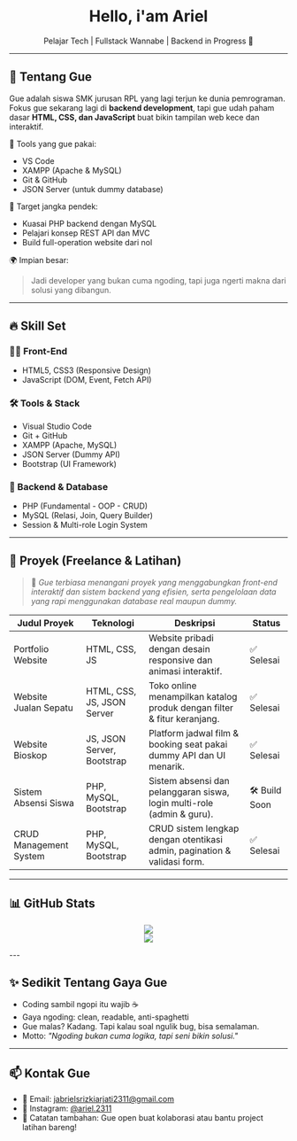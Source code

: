 <h1 align="center">Hello, i'am Ariel</h1>
<p align="center">Pelajar Tech | Fullstack Wannabe | Backend in Progress 🚀</p>

---

## 🧠 Tentang Gue

Gue adalah siswa SMK jurusan RPL yang lagi terjun ke dunia pemrograman. Fokus gue sekarang lagi di **backend development**, tapi gue udah paham dasar **HTML, CSS, dan JavaScript** buat bikin tampilan web kece dan interaktif.

🔧 Tools yang gue pakai:
- VS Code
- XAMPP (Apache & MySQL)
- Git & GitHub
- JSON Server (untuk dummy database)

🚀 Target jangka pendek:
- Kuasai PHP backend dengan MySQL
- Pelajari konsep REST API dan MVC
- Build full-operation website dari nol

🌍 Impian besar:
> Jadi developer yang bukan cuma ngoding, tapi juga ngerti makna dari solusi yang dibangun.

---

## 🔥 Skill Set

### 👨‍💻 Front-End
- HTML5, CSS3 (Responsive Design)
- JavaScript (DOM, Event, Fetch API)

### 🛠️ Tools & Stack
- Visual Studio Code
- Git + GitHub
- XAMPP (Apache, MySQL)
- JSON Server (Dummy API)
- Bootstrap (UI Framework)

### 🧪 Backend & Database
- PHP (Fundamental - OOP - CRUD)
- MySQL (Relasi, Join, Query Builder)
- Session & Multi-role Login System

---

## 📂 Proyek (Freelance & Latihan)

> 🎯 *Gue terbiasa menangani proyek yang menggabungkan front-end interaktif dan sistem backend yang efisien, serta pengelolaan data yang rapi menggunakan database real maupun dummy.*

| Judul Proyek              | Teknologi                          | Deskripsi                                                                 | Status         |
|---------------------------|-------------------------------------|---------------------------------------------------------------------------|----------------|
| Portfolio Website         | HTML, CSS, JS                       | Website pribadi dengan desain responsive dan animasi interaktif.         | ✅ Selesai     |
| Website Jualan Sepatu    | HTML, CSS, JS, JSON Server          | Toko online menampilkan katalog produk dengan filter & fitur keranjang.  | ✅ Selesai     |
| Website Bioskop          | JS, JSON Server, Bootstrap          | Platform jadwal film & booking seat pakai dummy API dan UI menarik.      | ✅ Selesai     |
| Sistem Absensi Siswa     | PHP, MySQL, Bootstrap               | Sistem absensi dan pelanggaran siswa, login multi-role (admin & guru).   | 🛠️ Build Soon |
| CRUD Management System    | PHP, MySQL, Bootstrap               | CRUD sistem lengkap dengan otentikasi admin, pagination & validasi form. | ✅ Selesai     |

---

## 📊 GitHub Stats

<p align="center">
  <img src="https://github-readme-stats.vercel.app/api?username=64539&show_icons=true&theme=tokyonight" />
  <br />
  <img src="https://github-readme-stats.vercel.app/api/top-langs/?username=64539&layout=compact&theme=tokyonight" />
</p>
---

## ✨ Sedikit Tentang Gaya Gue

- Coding sambil ngopi itu wajib ☕
- Gaya ngoding: clean, readable, anti-spaghetti
- Gue malas? Kadang. Tapi kalau soal ngulik bug, bisa semalaman.
- Motto: *"Ngoding bukan cuma logika, tapi seni bikin solusi."*

---

## 📫 Kontak Gue

- 📧 Email: jabrielsrizkiarjati2311@gmail.com
- 📸 Instagram: [@ariel.2311](https://www.instagram.com/ariel.2311)
- 🧠 Catatan tambahan: Gue open buat kolaborasi atau bantu project latihan bareng!
